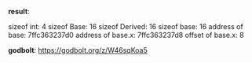 **result**:
 
sizeof int: 4
sizeof Base: 16
sizeof Derived: 16
sizeof base: 16
address of base: 7ffc363237d0
address of base.x: 7ffc363237d8
offset of base.x: 8
 
**godbolt**: https://godbolt.org/z/W46sqKoa5
